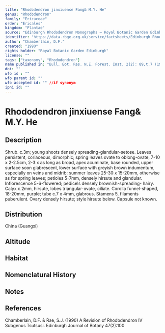 ```yaml
---
title: "Rhododendron jinxiuense Fang& M.Y. He"
genus: "Rhododendron"
family: "Ericaceae"
order: "Ericales"
kingdom: "Plantae"
source: "Edinburgh Rhododendron Monographs – Royal Botanic Garden Edinburgh"
identifier: "https://data.rbge.org.uk/service/factsheets/Edinburgh_Rhododendron_Monographs.xhtml"
author: "Chamberlain, D.F."
created: "1990"
rights holder: "Royal Botanic Garden Edinburgh"
license: ""
tags: ["taxonomy", "Rhododendron"]
name published in: "Bull. Bot. Res. N.E. Forest. Inst. 2(2): 89,t.7 (1982)"
doi: ""
wfo id : ""
wfo parent id: ""
wfo accepted id: "" //if synonym                      
ipni id: ""
---
```


                       

# Rhododendron jinxiuense Fang& M.Y. He

## Description
Shrub. c.3m; young shoots densely spreading-glandular-setose. Leaves persistent, coriaceous, dimorphic; spring leaves ovate to oblong-ovate, 7-10 x 2-2.5cm, 2-3 x as long as broad, apex acuminate, base rounded, upper surface soon glabrescent, lower surface with greyish brown indumentum, especially on veins and midrib; summer leaves 25-30 x 15-20mm, otherwise as for spring leaves; petioles 5-7mm, densely hirsute and glandular. Inflorescence 5-6-flowered; pedicels densely brownish-spreading- hairy. Calyx c.2mm, hirsute, lobes triangular-ovate, ciliate. Corolla funnel-shaped, 18-20mm, purple; tube c.7 x 4mm, glabrous. Stamens 5, filaments puberulent. Ovary densely hirsute; style hirsute below. Capsule not known.

## Distribution
China (Guangxi)

## Altitude


## Habitat


## Nomenclatural History

                       
## Notes


## References

Chamberlain, D.F. & Rae, S.J. (1990) A Revision of Rhododendron IV Subgenus Tsutsusi. Edinburgh Journal of Botany 47(2):100
